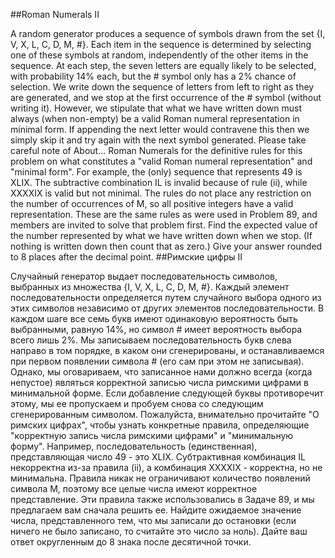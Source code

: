##Roman Numerals II

A random generator produces a sequence of symbols drawn from the set {I, V, X, L, C, D, M, #}. Each item in the sequence is determined by selecting one of these symbols at random, independently of the other items in the sequence. At each step, the seven letters are equally likely to be selected, with probability 14% each, but the # symbol only has a 2% chance of selection.
We write down the sequence of letters from left to right as they are generated, and we stop at the first occurrence of the # symbol (without writing it). However, we stipulate that what we have written down must always (when non-empty) be a valid Roman numeral representation in minimal form. If appending the next letter would contravene this then we simply skip it and try again with the next symbol generated.
Please take careful note of About... Roman Numerals for the definitive rules for this problem on what constitutes a "valid Roman numeral representation" and "minimal form". For example, the (only) sequence that represents 49 is XLIX. The subtractive combination IL is invalid because of rule (ii), while XXXXIX is valid but not minimal. The rules do not place any restriction on the number of occurrences of M, so all positive integers have a valid representation. These are the same rules as were used in Problem 89, and members are invited to solve that problem first.
Find the expected value of the number represented by what we have written down when we stop. (If nothing is written down then count that as zero.) Give your answer rounded to 8 places after the decimal point.
##Римские цифры II

Случайный генератор выдает последовательность символов, выбранных из множества {I, V, X, L, C, D, M, #}. Каждый элемент последовательности определяется путем случайного выбора одного из этих символов независимо от других элементов последовательности. В каждом шаге все семь букв имеют одинаковую вероятность быть выбранными, равную 14%, но символ # имеет вероятность выбора всего лишь 2%.
Мы записываем последовательность букв слева направо в том порядке, в каком они сгенерированы, и останавливаемся при первом появлении символа # (его сам при этом не записывая). Однако, мы оговариваем, что записанное нами должно всегда (когда непустое) являться корректной записью числа римскими цифрами в минимальной форме. Если добавление следующей буквы противоречит этому, мы ее пропускаем и пробуем снова со следующим сгенерированным символом.
Пожалуйста, внимательно прочитайте "О римских цифрах", чтобы узнать конкретные правила, определяющие "корректную запись числа римскими цифрами" и "минимальную форму". Например, последовательность (единственная), представляющая число 49 - это XLIX. Субтрактивная комбинация IL некорректна из-за правила (ii), а комбинация XXXXIX - корректна, но не минимальна. Правила никак не ограничивают количество появлений символа M, поэтому все целые числа имеют корректное представление. Эти правила также использовались в Задаче 89, и мы предлагаем вам сначала решить ее.
Найдите ожидаемое значение числа, представленного тем, что мы записали до остановки (если ничего не было записано, то считайте это число за ноль). Дайте ваш ответ округленным до 8 знака после десятичной точки.
